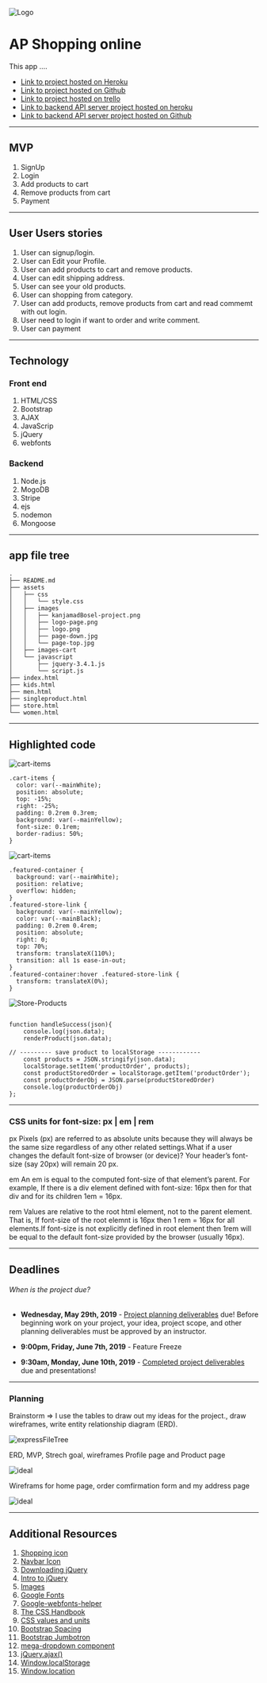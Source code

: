 ![Logo](assets/images/logo.png "Logo")
# AP Shopping online

This app ....

* [Link to project hosted on Heroku](https://#name.herokuapp.com/)
* [Link to project hosted on Github](https://github.com/kanjamad/app-E-commerce)
* [Link to project hosted on trello](https://trello.com/b/tk3FQbjQ/final-project)
* [Link to backend API server project hosted on heroku](https://kanjamadapishopping.herokuapp.com/)
* [Link to backend API server project hosted on Github](https://github.com/kanjamad/e-commerce-API)

---

## MVP
1. SignUp
2. Login
3. Add products to cart
4. Remove products from cart
5. Payment

___

## User Users stories
1. User can signup/login.
2. User can Edit your Profile.
3. User can add products to cart and remove products.
4. User can edit shipping address.
5. User can see your old products.
6. User can shopping from category.
7. User can add products, remove products from cart and read commemt with out login.
8. User need to login if want to order and write comment.
9. User can payment

___

## Technology

### Front end
1. HTML/CSS
2. Bootstrap
3. AJAX
4. JavaScrip
5. jQuery
6. webfonts


### Backend
1. Node.js
2. MogoDB
3. Stripe
4. ejs
5. nodemon
6. Mongoose

___

## app file tree

```
.
├── README.md
├── assets
│   ├── css
│   │   └── style.css
│   ├── images
│   │   ├── kanjamadBosel-project.png
│   │   ├── logo-page.png
│   │   ├── logo.png
│   │   ├── page-down.jpg
│   │   └── page-top.jpg
│   ├── images-cart
│   └── javascript
│       ├── jquery-3.4.1.js
│       └── script.js
├── index.html
├── kids.html
├── men.html
├── singleproduct.html
├── store.html
└── women.html
```

---

## Highlighted code

![cart-items](assets/images/readme/cart-item-H.png "Cart items")

```
.cart-items {
  color: var(--mainWhite);
  position: absolute;
  top: -15%;
  right: -25%;
  padding: 0.2rem 0.3rem;
  background: var(--mainYellow);
  font-size: 0.1rem;
  border-radius: 50%;
}

```


![cart-items](assets/images/readme/cart-in-out.png "add to cart")

```
.featured-container {
  background: var(--mainWhite);
  position: relative;
  overflow: hidden;
}
.featured-store-link {
  background: var(--mainYellow);
  color: var(--mainBlack);
  padding: 0.2rem 0.4rem;
  position: absolute;
  right: 0;
  top: 70%;
  transform: translateX(110%);
  transition: all 1s ease-in-out;
}
.featured-container:hover .featured-store-link {
  transform: translateX(0%);
}
```


![Store-Products](assets/images/readme/Store-Products.png "Store Products in Local Storage")

```

function handleSuccess(json){
    console.log(json.data);
    renderProduct(json.data);

// --------- save product to localStorage ------------
    const products = JSON.stringify(json.data);
    localStorage.setItem('productOrder', products);
    const productStoredOrder = localStorage.getItem('productOrder');
    const productOrderObj = JSON.parse(productStoredOrder)
    console.log(productOrderObj)
};

```
___

### CSS units for font-size: px | em | rem

px
Pixels (px) are referred to as absolute units because they will always be the same size regardless of any other related settings.What if a user changes the default font-size of browser (or device)? Your header’s font-size (say 20px) will remain 20 px.

em
An em is equal to the computed font-size of that element’s parent. For example, If there is a div element defined with font-size: 16px then for that div and for its children 1em = 16px.

rem
Values are relative to the root html element, not to the parent element. That is, If font-size of the 
root elemnt is 16px then 1 rem = 16px for all elements.If font-size is not explicitly defined in root element then 1rem will be equal to the default font-size provided by the browser (usually 16px).


---

## Deadlines

###### When is the project due?

* **Wednesday, May 29th, 2019** - [Project planning deliverables](#project-planning-deliverables) due! Before beginning work on your project, your idea, project scope, and other planning deliverables must be approved by an instructor.

* **9:00pm, Friday, June 7th, 2019** - Feature Freeze

* **9:30am, Monday, June 10th, 2019** - [Completed project deliverables](#completed-project-deliverables) due and presentations!

---

### Planning
Brainstorm => I use the tables to draw out my ideas for the project., draw wireframes, write entity relationship diagram (ERD).

![expressFileTree](assets/images/readme/kanjamadBosel-project.png "expree file tree")

ERD, MVP, Strech goal, wireframes Profile page and Product page

![ideal](assets/images/readme/page-down.jpg "ideal")

Wireframs for home page, order comfirmation form and my address page

![ideal](assets/images/readme/page-top.jpg "ideal")

---

## Additional Resources
1. <a href="https://www.iconfinder.com/search/?q=shopping" target="_blank">Shopping icon</a>
2. <a href="https://fontawesome.com/" target="_blank"> Navbar Icon</a>
3. <a href="https://jquery.com/download/" target="_blank"> Downloading jQuery </a>
4. <a href="https://git.generalassemb.ly/sf-sei-1/intro-to-jquery" target="_blank"> Intro to jQuery </a>
5. <a href="http://www.stickpng.com/" target="_blank"> Images </a>
6. <a href="https://fonts.google.com/" target="_blank"> Google Fonts </a>
7. <a href="https://google-webfonts-helper.herokuapp.com/fonts/courgette?subsets=latin" target="_blank"> Google-webfonts-helper </a>
8. <a href="https://medium.com/free-code-camp/the-css-handbook-a-handy-guide-to-css-for-developers-b56695917d11" target="_blank"> The CSS Handbook </a>
9. <a href="https://developer.mozilla.org/en-US/docs/Learn/CSS/Introduction_to_CSS/Values_and_units" target="_blank"> CSS values and units </a>
10. <a href="https://getbootstrap.com/docs/4.0/utilities/spacing/" target="_blank"> Bootstrap Spacing </a>
11. <a href="https://getbootstrap.com/docs/4.0/components/jumbotron/" target="_blank"> Bootstrap Jumbotron </a>
12. <a href="https://codyhouse.co/gem/mega-dropdown" target="_blank"> mega-dropdown component </a>
13. <a href="https://api.jquery.com/jquery.ajax/#jQuery-ajax-url-settings" target="_blank"> jQuery.ajax() </a>
14. <a href="https://developer.mozilla.org/en-US/docs/Web/API/Window/localStorage" target="_blank"> Window​.local​Storage </a>
15. <a href="https://developer.mozilla.org/en-US/docs/Web/API/Window/location" target="_blank"> Window​.location </a>
 